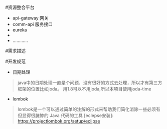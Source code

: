 #资源整合平台
* api-gateway 网关
* comm-api 服务接口
* eureka
*
* …………

#需求描述



#开发规范
+ 日期处理
>java中的日期处理一直是个问题，没有很好的方式去处理，所以才有第三方框架的位置比如joda。
 用1.8可以不用joda,所以本项目使用joda-time 
     
+ lombok
>lombok是一个可以通过简单的注解的形式来帮助我们简化消除一些必须有但显得很臃肿的 Java 代码的工具
> [eclepse安装]: https://projectlombok.org/setup/eclipse 